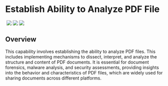 # Establish Ability to Analyze PDF File
&nbsp;![](https://img.shields.io/badge/ID-C1322-blue)&nbsp;![](https://img.shields.io/badge/Phase-Preparation_%28P0001%29-blue)&nbsp;![](https://img.shields.io/badge/Category-File-blue)
## Overview
This capability involves establishing the ability to analyze PDF files. This includes implementing mechanisms to dissect, interpret, and analyze the structure and content of PDF documents. It is essential for document forensics, malware analysis, and security assessments, providing insights into the behavior and characteristics of PDF files, which are widely used for sharing documents across different platforms.